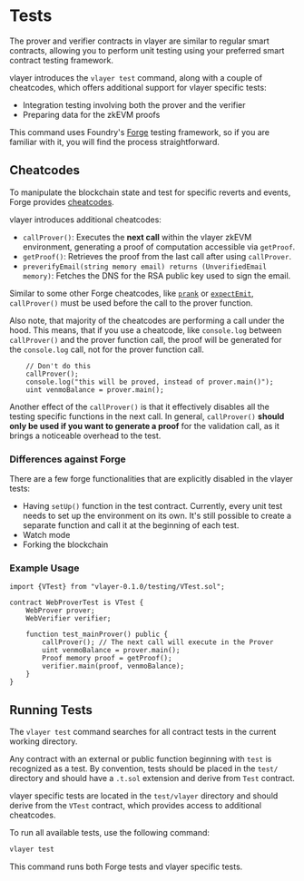# Tests

The prover and verifier contracts in vlayer are similar to regular smart contracts, allowing you to perform unit testing using your preferred smart contract testing framework.

vlayer introduces the `vlayer test` command, along with a couple of cheatcodes, which offers additional support for vlayer specific tests:
- Integration testing involving both the prover and the verifier
- Preparing data for the zkEVM proofs

This command uses Foundry's [Forge](https://book.getfoundry.sh/forge/tests) testing framework, so if you are familiar with it, you will find the process straightforward.

## Cheatcodes
To manipulate the blockchain state and test for specific reverts and events, Forge provides [cheatcodes](https://book.getfoundry.sh/forge/cheatcodes).

vlayer introduces additional cheatcodes:
- `callProver()`: Executes the **next call** within the vlayer zkEVM environment, generating a proof of computation accessible via `getProof`.
- `getProof()`: Retrieves the proof from the last call after using `callProver`.
- `preverifyEmail(string memory email) returns (UnverifiedEmail memory)`: Fetches the DNS for the RSA public key used to sign the email.

<div class="warning">

Similar to some other Forge cheatcodes, like [`prank`](https://book.getfoundry.sh/cheatcodes/prank) or [`expectEmit`](https://book.getfoundry.sh/cheatcodes/expect-emit), `callProver()`
must be used before the call to the prover function.

Also note, that majority of the cheatcodes are performing a call under the hood. This means, that if you use a cheatcode, like `console.log` between `callProver()` and the prover function call,  the proof will be
generated for the `console.log` call, not for the prover function call.

```solidity
    // Don't do this
    callProver();
    console.log("this will be proved, instead of prover.main()");
    uint venmoBalance = prover.main();
```

Another effect of the `callProver()` is that it effectively disables all the testing specific functions in the next call.
In general, `callProver()` **should only be used if you want to generate a proof** for the validation call, as it brings a noticeable overhead to the test.

</div>

### Differences against Forge
<!-- FEEDBACK: Some rationales for switching off Forge watch mode and Fork util? -->

There are a few forge functionalities that are explicitly disabled in the vlayer tests:

- Having `setUp()` function in the test contract. Currently, every unit test needs to set up the environment on its own. It's still possible to create a separate function and call it at the beginning of each test.
- Watch mode
- Forking the blockchain

### Example Usage

```solidity
import {VTest} from "vlayer-0.1.0/testing/VTest.sol";

contract WebProverTest is VTest {
    WebProver prover;
    WebVerifier verifier;

    function test_mainProver() public {
        callProver(); // The next call will execute in the Prover
        uint venmoBalance = prover.main();
        Proof memory proof = getProof();
        verifier.main(proof, venmoBalance);
    }
}
```

## Running Tests
The `vlayer test` command searches for all contract tests in the current working directory. 

Any contract with an external or public function beginning with `test` is recognized as a test. By convention, tests should be placed in the `test/` directory and should have a `.t.sol` extension and derive from `Test` contract.

vlayer specific tests are located in the `test/vlayer` directory and should derive from the `VTest` contract, which provides access to additional cheatcodes.

To run all available tests, use the following command:
```sh
vlayer test
```

This command runs both Forge tests and vlayer specific tests.

